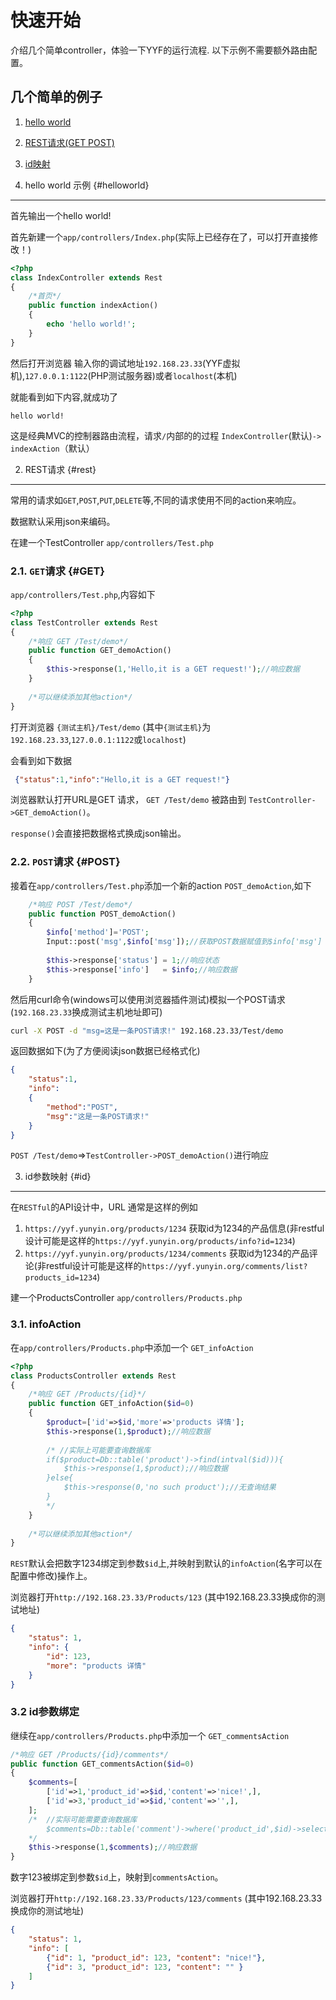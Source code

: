 快速开始
==============
介绍几个简单controller，体验一下YYF的运行流程.
以下示例不需要额外路由配置。

几个简单的例子
-----
1. [hello world](#helloworld)
2. [REST请求(GET POST)](#rest)
3. [id映射](#id)


1. hello world 示例 {#helloworld}
-------------
首先输出一个hello world! 

首先新建一个`app/controllers/Index.php`(实际上已经存在了，可以打开直接修改！)

```php
<?php
class IndexController extends Rest
{
	/*首页*/
    public function indexAction()
    {
        echo 'hello world!';
    }
}

```

然后打开浏览器 输入你的调试地址`192.168.23.33`(YYF虚拟机),`127.0.0.1:1122`(PHP测试服务器)或者`localhost`(本机)

就能看到如下内容,就成功了
```
hello world!
```
这是经典MVC的控制器路由流程，请求`/`内部的的过程 `IndexController`(默认)`->` `indexAction`（默认）

2. REST请求 {#rest}
-------------
常用的请求如`GET`,`POST`,`PUT`,`DELETE`等,不同的请求使用不同的action来响应。

数据默认采用json来编码。



在建一个TestController `app/controllers/Test.php`

### 2.1. `GET`请求 {#GET}

 `app/controllers/Test.php`,内容如下

```php
<?php
class TestController extends Rest
{
    /*响应 GET /Test/demo*/
    public function GET_demoAction()
    {
        $this->response(1,'Hello,it is a GET request!');//响应数据
    }
    
    /*可以继续添加其他action*/
}
```

打开浏览器 `{测试主机}/Test/demo` (其中`{测试主机}`为`192.168.23.33`,`127.0.0.1:1122`或`localhost`)

会看到如下数据
```json
 {"status":1,"info":"Hello,it is a GET request!"}
```

浏览器默认打开URL是GET 请求， `GET /Test/demo` 被路由到 `TestController->GET_demoAction()`。

`response()`会直接把数据格式换成json输出。


### 2.2. `POST`请求 {#POST}

接着在`app/controllers/Test.php`添加一个新的action `POST_demoAction`,如下

```php
    /*响应 POST /Test/demo*/
    public function POST_demoAction()
    {
        $info['method']='POST';
        Input::post('msg',$info['msg']);//获取POST数据赋值到$info['msg']
        
        $this->response['status'] = 1;//响应状态
        $this->response['info']   = $info;//响应数据
    }
```

然后用curl命令(windows可以使用浏览器插件测试)模拟一个POST请求(`192.168.23.33`换成测试主机地址即可)
```bash
curl -X POST -d "msg=这是一条POST请求!" 192.168.23.33/Test/demo 
```
返回数据如下(为了方便阅读json数据已经格式化)
```json
{
    "status":1,
    "info":
    {
        "method":"POST",
        "msg":"这是一条POST请求!"
    }
}
```

`POST /Test/demo`=>`TestController->POST_demoAction()`进行响应

3. id参数映射 {#id}
------------
在`RESTful`的API设计中，URL 通常是这样的例如

1. `https://yyf.yunyin.org/products/1234` 获取id为1234的产品信息(非restful设计可能是这样的`https://yyf.yunyin.org/products/info?id=1234`)
2. `https://yyf.yunyin.org/products/1234/comments` 获取id为1234的产品评论(非restful设计可能是这样的`https://yyf.yunyin.org/comments/list?products_id=1234`)

建一个ProductsController `app/controllers/Products.php`

### 3.1. infoAction 

在`app/controllers/Products.php`中添加一个 `GET_infoAction`
```php
<?php
class ProductsController extends Rest
{
    /*响应 GET /Products/{id}*/
    public function GET_infoAction($id=0)
    {
        $product=['id'=>$id,'more'=>'products 详情'];
        $this->response(1,$product);//响应数据
        
        /* //实际上可能要查询数据库
        if($product=Db::table('product')->find(intval($id))){
            $this->response(1,$product);//响应数据
        }else{
            $this->response(0,'no such product');//无查询结果
        }
        */
    }
    
    /*可以继续添加其他action*/
}
```

`REST`默认会把数字1234绑定到参数`$id`上,并映射到默认的`infoAction`(名字可以在配置中修改)操作上。


浏览器打开`http://192.168.23.33/Products/123` (其中192.168.23.33换成你的测试地址)

```json
{
    "status": 1,
    "info": {
        "id": 123,
        "more": "products 详情"
    }
}
```


### 3.2 id参数绑定

继续在`app/controllers/Products.php`中添加一个 `GET_commentsAction`

```php
/*响应 GET /Products/{id}/comments*/
public function GET_commentsAction($id=0)
{
    $comments=[
        ['id'=>1,'product_id'=>$id,'content'=>'nice!',],
        ['id'=>3,'product_id'=>$id,'content'=>'',],
    ];
    /*  //实际可能需要查询数据库
        $comments=Db::table('comment')->where('product_id',$id)->select();
    */
    $this->response(1,$comments);//响应数据
}
```
数字123被绑定到参数`$id`上，映射到`commentsAction`。

浏览器打开`http://192.168.23.33/Products/123/comments` (其中192.168.23.33换成你的测试地址)

```json
{
    "status": 1,
    "info": [
        {"id": 1, "product_id": 123, "content": "nice!"},
        {"id": 3, "product_id": 123, "content": "" }
    ]
}
```

